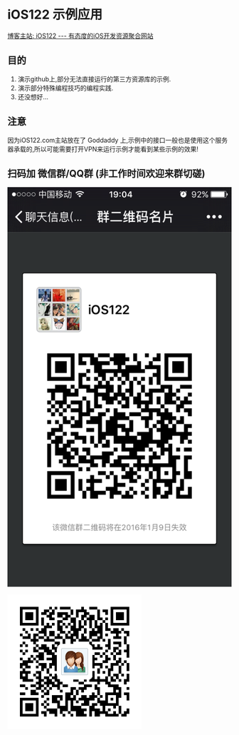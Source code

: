 # iOS122 示例应用

[博客主站: iOS122 --- 有态度的iOS开发资源聚合网站](http://www.ios122.com)

## 目的

1. 演示github上,部分无法直接运行的第三方资源库的示例.
2. 演示部分特殊编程技巧的编程实践.
3. 还没想好...

## 注意

因为iOS122.com主站放在了 Goddaddy 上,示例中的接口一般也是使用这个服务器承载的,所以可能需要打开VPN来运行示例才能看到某些示例的效果!

## 扫码加 微信群/QQ群 (非工作时间欢迎来群切磋)

![wechat](wechat.png)

![qq](1443002712802.png)

